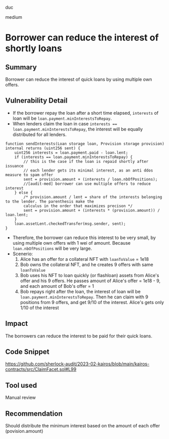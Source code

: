 duc

medium

# Borrower can reduce the interest of shortly loans

## Summary
Borrower can reduce the interest of quick loans by using multiple own offers.
## Vulnerability Detail
* If the borrower repay the loan after a short time elapsed, `interests` of loan will be `loan.payment.minInterestsToRepay`.
* When lenders claim the loan in case `interests == loan.payment.minInterestsToRepay`, the interest will be equally distributed for all lenders.
```solidity=
function sendInterests(Loan storage loan, Provision storage provision) internal returns (uint256 sent) {
    uint256 interests = loan.payment.paid - loan.lent;
    if (interests == loan.payment.minInterestsToRepay) {
        // this is the case if the loan is repaid shortly after issuance
        // each lender gets its minimal interest, as an anti ddos measure to spam offer
        sent = provision.amount + (interests / loan.nbOfPositions);
        //[audit-med] borrower can use multiple offers to reduce interest
    } else {
        /* provision.amount / lent = share of the interests belonging to the lender. The parenthesis make the
        calculus in the order that maximizes precison */
        sent = provision.amount + (interests * (provision.amount)) / loan.lent;
    }
    loan.assetLent.checkedTransfer(msg.sender, sent);
}
```
* Therefore, the borrower can reduce this interest to be very small, by using multiple own offers with 1 wei of amount. Because `loan.nbOfPositions` will be very large.
* Scenerio:
    1. Alice has an offer for a collateral NFT with `loanToValue` = 1e18 
    2. Bob owns the collateral NFT, and he creates 9 offers with same `loanToValue`
    3. Bob uses his NFT to loan quickly (or flashloan) assets from Alice's offer and his 9 offers. He passes amount of Alice's offer = 1e18 - 9, and each amount of Bob's offer = 1
    4. Bob repays right after the loan, the interest of loan will be `loan.payment.minInterestsToRepay`. Then he can claim with 9 positions from 9 offers, and get 9/10 of the interest. Alice's gets only 1/10 of the interest
## Impact
The borrowers can reduce the interest to be paid for their quick loans.

## Code Snippet
https://github.com/sherlock-audit/2023-02-kairos/blob/main/kairos-contracts/src/ClaimFacet.sol#L99
## Tool used
Manual review

## Recommendation
Should distribute the minimum interest based on the amount of each offer (povision.amount)